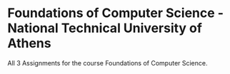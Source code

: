 # Foundations of Computer Science - National Technical University of Athens
All 3  Assignments for the course Foundations of Computer Science.
